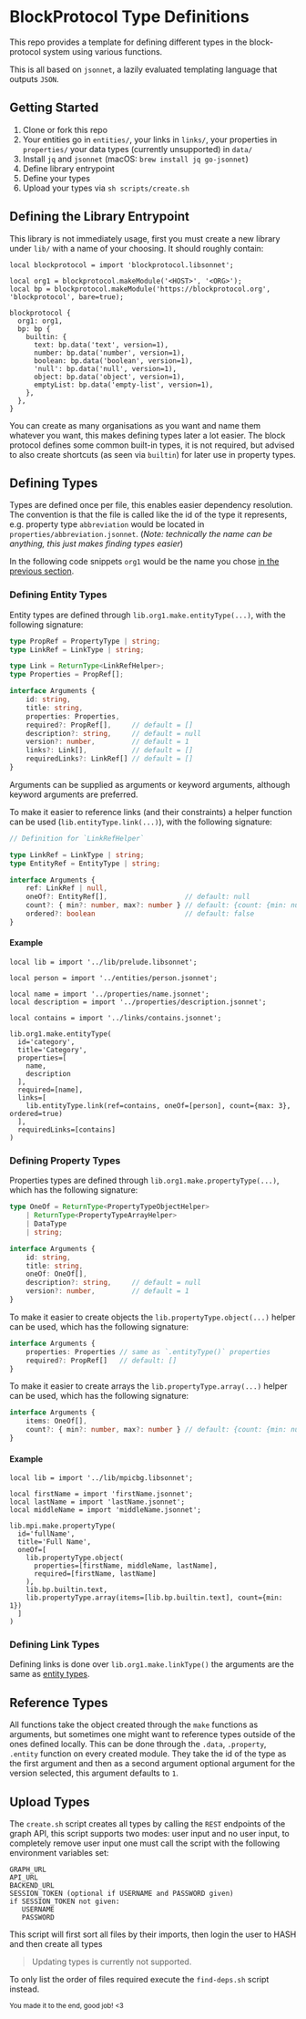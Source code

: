 # BlockProtocol Type Definitions

This repo provides a template for defining different types in the block-protocol system using various functions.

This is all based on `jsonnet`, a lazily evaluated templating language that outputs `JSON`.

## Getting Started

1. Clone or fork this repo
2. Your entities go in `entities/`, your links in `links/`, your properties in `properties/` your data types (currently
   unsupported) in `data/`
3. Install `jq` and `jsonnet` (macOS: `brew install jq go-jsonnet`)
4. Define library entrypoint
5. Define your types
6. Upload your types via `sh scripts/create.sh`

## Defining the Library Entrypoint

This library is not immediately usage, first you must create a new library under `lib/` with a name of your choosing. It
should roughly contain:

```jsonnet
local blockprotocol = import 'blockprotocol.libsonnet';

local org1 = blockprotocol.makeModule('<HOST>', '<ORG>');
local bp = blockprotocol.makeModule('https://blockprotocol.org', 'blockprotocol', bare=true);

blockprotocol {
  org1: org1,
  bp: bp {
    builtin: {
      text: bp.data('text', version=1),
      number: bp.data('number', version=1),
      boolean: bp.data('boolean', version=1),
      'null': bp.data('null', version=1),
      object: bp.data('object', version=1),
      emptyList: bp.data('empty-list', version=1),
    },
  },
}
```

You can create as many organisations as you want and name them whatever you want, this makes defining types later a lot
easier. The block protocol defines some common built-in types, it is not required, but advised to also create
shortcuts (as seen via `builtin`) for later use in property types.

## Defining Types

Types are defined once per file, this enables easier dependency resolution. The convention is that the file is called
like the id of the type it represents, e.g. property type `abbreviation` would be located
in `properties/abbreviation.jsonnet`. (_Note: technically the name can be anything, this just makes finding types
easier_)

In the following code snippets `org1` would be the name you
chose [in the previous section](#defining-the-library-entrypoint).

### Defining Entity Types

Entity types are defined through `lib.org1.make.entityType(...)`, with the following signature:

```typescript
type PropRef = PropertyType | string;
type LinkRef = LinkType | string;

type Link = ReturnType<LinkRefHelper>;
type Properties = PropRef[];

interface Arguments {
    id: string,
    title: string,
    properties: Properties,
    required?: PropRef[],     // default = []
    description?: string,     // default = null
    version?: number,         // default = 1
    links?: Link[],           // default = []
    requiredLinks?: LinkRef[] // default = []
}
```

Arguments can be supplied as arguments or keyword arguments, although keyword arguments are preferred.

To make it easier to reference links (and their constraints) a helper function can be used (`lib.entityType.link(...)`),
with the following signature:

```typescript
// Definition for `LinkRefHelper`

type LinkRef = LinkType | string;
type EntityRef = EntityType | string;

interface Arguments {
    ref: LinkRef | null,
    oneOf?: EntityRef[],                   // default: null
    count?: { min?: number, max?: number } // default: {count: {min: null, max: null}},
    ordered?: boolean                      // default: false
}
```

#### Example

```jsonnet
local lib = import '../lib/prelude.libsonnet';

local person = import '../entities/person.jsonnet';

local name = import '../properties/name.jsonnet';
local description = import '../properties/description.jsonnet';

local contains = import '../links/contains.jsonnet';

lib.org1.make.entityType(
  id='category',
  title='Category',
  properties=[
    name,
    description
  ],
  required=[name],
  links=[
    lib.entityType.link(ref=contains, oneOf=[person], count={max: 3}, ordered=true)
  ],
  requiredLinks=[contains]
)
```

### Defining Property Types

Properties types are defined through `lib.org1.make.propertyType(...)`, which has the following signature:

```typescript
type OneOf = ReturnType<PropertyTypeObjectHelper>
    | ReturnType<PropertyTypeArrayHelper>
    | DataType
    | string;

interface Arguments {
    id: string,
    title: string,
    oneOf: OneOf[],
    description?: string,     // default = null
    version?: number,         // default = 1
}
```

To make it easier to create objects the `lib.propertyType.object(...)` helper can be used, which has the following
signature:

```typescript
interface Arguments {
    properties: Properties // same as `.entityType()` properties
    required?: PropRef[]   // default: []
}
```

To make it easier to create arrays the `lib.propertyType.array(...)` helper can be used, which has the following
signature:

```typescript
interface Arguments {
    items: OneOf[],
    count?: { min?: number, max?: number } // default: {count: {min: null, max: null}},
}
```

#### Example

```jsonnet
local lib = import '../lib/mpicbg.libsonnet';

local firstName = import 'firstName.jsonnet';
local lastName = import 'lastName.jsonnet';
local middleName = import 'middleName.jsonnet';

lib.mpi.make.propertyType(
  id='fullName',
  title='Full Name',
  oneOf=[
    lib.propertyType.object(
      properties=[firstName, middleName, lastName],
      required=[firstName, lastName]
    ),
    lib.bp.builtin.text,
    lib.propertyType.array(items=[lib.bp.builtin.text], count={min: 1})
  ]
)
```

### Defining Link Types

Defining links is done over `lib.org1.make.linkType()` the arguments are the same
as [entity types](#defining-entity-types).

## Reference Types

All functions take the object created through the `make` functions as arguments, but sometimes one might want to
reference types outside of the ones defined locally. This can be done through the `.data`, `.property`, `.entity`
function on every created module. They take the id of the type as the first argument and then as a second argument
optional argument for the version selected, this argument defaults to `1`.

## Upload Types

The `create.sh` script creates all types by calling the `REST` endpoints of the graph API, this script supports two
modes: user input and no user input, to completely remove user input one must call the script with the following
environment variables set:

```
GRAPH_URL
API_URL
BACKEND_URL
SESSION_TOKEN (optional if USERNAME and PASSWORD given)
if SESSION_TOKEN not given:
   USERNAME
   PASSWORD
```

This script will first sort all files by their imports, then login the user to HASH and then create all types

> Updating types is currently not supported.

To only list the order of files required execute the `find-deps.sh` script instead.

<sup>You made it to the end, good job! <3</sup>
